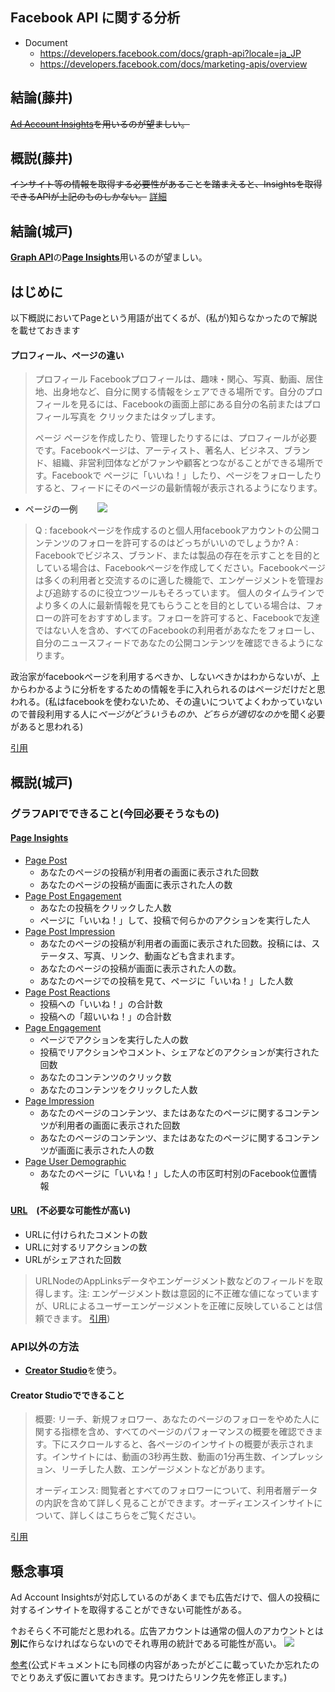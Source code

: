 ## Facebook API に関する分析

- Document
  - https://developers.facebook.com/docs/graph-api?locale=ja_JP
  - https://developers.facebook.com/docs/marketing-apis/overview
## 結論(藤井)

~~[Ad Account Insights](https://developers.facebook.com/docs/graph-api/reference/adaccount/insights?locale=ja_JP)を用いるのが望ましい。~~

## 概説(藤井)

~~インサイト等の情報を取得する必要性があることを踏まえると、Insightsを取得できるAPIが上記のものしかない。~~
[詳細](https://developers.facebook.com/docs/marketing-api/insights?locale=ja_JP)

## 結論(城戸)

[**Graph API**](https://developers.facebook.com/docs/graph-api?locale=ja_JP)の[**Page Insights**](https://developers.facebook.com/docs/graph-api/reference/v13.0/insights)用いるのが望ましい。

## はじめに
以下概説においてPageという用語が出てくるが、(私が)知らなかったので解説を載せておきます
 #### プロフィール、ページの違い
  > プロフィール
> Facebookプロフィールは、趣味・関心、写真、動画、居住地、出身地など、自分に関する情報をシェアできる場所です。自分のプロフィールを見るには、Facebookの画面上部にある自分の名前またはプロフィール写真を クリックまたはタップします。
> 
> ページ
> ページを作成したり、管理したりするには、プロフィールが必要です。Facebookページは、アーティスト、著名人、ビジネス、ブランド、組織、非営利団体などがファンや顧客とつながることができる場所です。Facebookで  ページに「いいね！」したり、ページをフォローしたりすると、フィードにそのページの最新情報が表示されるようになります。

- ページの一例
　　![](https://i.imgur.com/FIT0QRu.png)

> Q : facebookページを作成するのと個人用facebookアカウントの公開コンテンツのフォローを許可するのはどっちがいいのでしょうか?
A : Facebookでビジネス、ブランド、または製品の存在を示すことを目的としている場合は、Facebookページを作成してください。Facebookページは多くの利用者と交流するのに適した機能で、エンゲージメントを管理および追跡するのに役立つツールもそろっています。
個人のタイムラインでより多くの人に最新情報を見てもらうことを目的としている場合は、フォローの許可をおすすめします。フォローを許可すると、Facebookで友達ではない人を含め、すべてのFacebookの利用者があなたをフォローし、自分のニュースフィードであなたの公開コンテンツを確認できるようになります。

政治家がfacebookページを利用するべきか、しないべきかはわからないが、上からわかるように分析をするための情報を手に入れられるのはページだけだと思われる。(私はfacebookを使わないため、その違いについてよくわかっていないので普段利用する人に*ページがどういうものか、どちらが適切なのか*を聞く必要があると思われる)

[引用](https://www.facebook.com/help/135275340210354/?helpref=hc_fnav)
## 概説(城戸)

### グラフAPIでできること(今回必要そうなもの)
#### [Page Insights](https://developers.facebook.com/docs/graph-api/reference/v13.0/insights)
 - [Page Post](https://developers.facebook.com/docs/graph-api/reference/v13.0/insights#:~:text=day%2C%20week%2C%20days_28-,Page%20Posts,-Metric%20Name)
    - あなたのページの投稿が利用者の画面に表示された回数
    - あなたのページの投稿が画面に表示された人の数
 - [Page Post Engagement](https://developers.facebook.com/docs/graph-api/reference/v13.0/insights#:~:text=day%2C%20week%2C%20days_28-,Page%20Post%20Engagement,-Metric%20Name)
    - あなたの投稿をクリックした人数
    - ページに「いいね！」して、投稿で何らかのアクションを実行した人
 - [Page Post Impression](https://developers.facebook.com/docs/graph-api/reference/v13.0/insights#:~:text=to%20an%20event-,Page%20Post%20Impressions,-Metric%20Name)
    - あなたのページの投稿が利用者の画面に表示された回数。投稿には、ステータス、写真、リンク、動画なども含まれます。
    - あなたのページの投稿が画面に表示された人の数。
    - あなたのページでの投稿を見て、ページに「いいね！」した人数
 - [Page Post Reactions](https://developers.facebook.com/docs/graph-api/reference/v13.0/insights#:~:text=lifetime-,Page%20Post%20Reactions,-The%20%22like%22%20reaction)
    - 投稿への「いいね！」の合計数
    - 投稿への「超いいね！」の合計数　
 - [Page Engagement](https://developers.facebook.com/docs/graph-api/reference/v13.0/insights#:~:text=day%2C%20week%2C%20days_28-,Page%20Engagement,-The%20%22like%22%20reaction)
    - ページでアクションを実行した人の数
    - 投稿でリアクションやコメント、シェアなどのアクションが実行された回数
    - あなたのコンテンツのクリック数
    - あなたのコンテンツをクリックした人数
  - [Page Impression](https://developers.facebook.com/docs/graph-api/reference/v13.0/insights#:~:text=day-,Page%20Impressions,-Metric%20Name)
    - あなたのページのコンテンツ、またはあなたのページに関するコンテンツが利用者の画面に表示された回数
    - あなたのページのコンテンツ、またはあなたのページに関するコンテンツが画面に表示された人の数
  - [Page User Demographic](https://developers.facebook.com/docs/graph-api/reference/v13.0/insights#:~:text=day-,Page%20User%20Demographics,-Metric%20Name)
    - あなたのページに「いいね！」した人の市区町村別のFacebook位置情報

#### [URL](https://developers.facebook.com/docs/graph-api/reference/v13.0/url)　(不必要な可能性が高い)
  -  URLに付けられたコメントの数  
  -  URLに対するリアクションの数
  -  URLがシェアされた回数
  > URLNodeのAppLinksデータやエンゲージメント数などのフィールドを取得します。注: エンゲージメント数は意図的に不正確な値になっていますが、URLによるユーザーエンゲージメントを正確に反映していることは信頼できます。
  [引用](https://developers.facebook.com/docs/graph-api/reference/v13.0/url))

### API以外の方法

 - [**Creator Studio**](https://business.facebook.com/creatorstudio/home)を使う。

#### Creator Studioでできること
 > 概要: リーチ、新規フォロワー、あなたのページのフォローをやめた人に関する指標を含め、すべてのページのパフォーマンスの概要を確認できます。下にスクロールすると、各ページのインサイトの概要が表示されます。インサイトには、動画の3秒再生数、動画の1分再生数、インプレッション、リーチした人数、エンゲージメントなどがあります。
 >
 > オーディエンス: 閲覧者とすべてのフォロワーについて、利用者層データの内訳を含めて詳しく見ることができます。オーディエンスインサイトについて、詳しくはこちらをご覧ください。

[引用](https://www.facebook.com/business/help/214952509306377?id=203539221057259)

## 懸念事項

Ad Account Insightsが対応しているのがあくまでも広告だけで、個人の投稿に対するインサイトを取得することができない可能性がある。

↑おそらく不可能だと思われる。広告アカウントは通常の個人のアカウントとは**別に**作らなければならないのでそれ専用の統計である可能性が高い。
  ![](https://i.imgur.com/oCb66uF.png)

[参考](https://liskul.com/facebook-ads-account-93916#:~:text=%E3%81%99%E3%82%8B%E3%82%A2%E3%82%AB%E3%82%A6%E3%83%B3%E3%83%88%E3%81%A8%E3%81%AF-,%E5%88%A5%E3%81%AB,-%E3%80%81%E5%BA%83%E5%91%8A%E3%82%92%E9%85%8D%E4%BF%A1)(公式ドキュメントにも同様の内容があったがどこに載っていたか忘れたのでとりあえず仮に置いておきます。見つけたらリンク先を修正します。)


